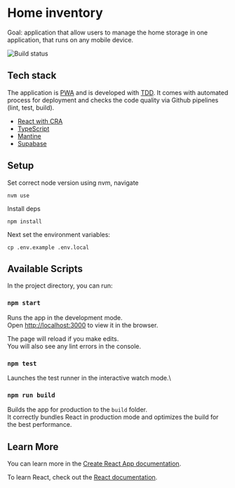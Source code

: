 # Home inventory

Goal: application that allow users to manage the home storage in one application, that runs on any mobile device.

![Build status](https://github.com/verthon/home-inventory/actions/workflows/nodejs.yml/badge.svg)

## Tech stack
The application is [PWA](https://web.dev/progressive-web-apps/) and is developed with [TDD](https://martinfowler.com/bliki/TestDrivenDevelopment.html).
It comes with automated process for deployment and checks the code quality via Github pipelines (lint, test, build).

* [React with CRA](https://github.com/facebook/create-react-app)
* [TypeScript](https://www.typescriptlang.org/)
* [Mantine](https://mantine.dev/getting-started/)
* [Supabase](https://supabase.com/)

## Setup

Set correct node version using nvm, navigate 

`nvm use`

Install deps

`npm install`

Next set the environment variables:

```
cp .env.example .env.local
```

## Available Scripts

In the project directory, you can run:

### `npm start`

Runs the app in the development mode.\
Open [http://localhost:3000](http://localhost:3000) to view it in the browser.

The page will reload if you make edits.\
You will also see any lint errors in the console.

### `npm test`

Launches the test runner in the interactive watch mode.\

### `npm run build`

Builds the app for production to the `build` folder.\
It correctly bundles React in production mode and optimizes the build for the best performance.

## Learn More

You can learn more in the [Create React App documentation](https://facebook.github.io/create-react-app/docs/getting-started).

To learn React, check out the [React documentation](https://reactjs.org/).

